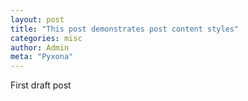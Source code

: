 ```yaml
---
layout: post
title: "This post demonstrates post content styles"
categories: misc
author: Admin
meta: "Pyxona"
---
```


First draft post